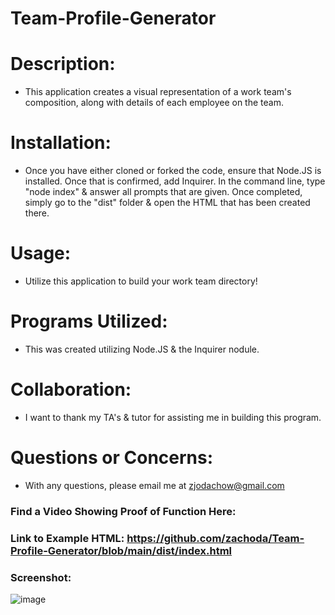 # Team-Profile-Generator

# Description:
- This application creates a visual representation of a work team's composition, along with details of each employee on the team. 

# Installation:
- Once you have either cloned or forked the code, ensure that Node.JS is installed. Once that is confirmed, add Inquirer. In the command line, type "node index" & answer all prompts that are given. Once completed, simply go to the "dist" folder & open the HTML that has been created there.

# Usage:
- Utilize this application to build your work team directory!

# Programs Utilized:
- This was created utilizing Node.JS & the Inquirer nodule.

# Collaboration:
- I want to thank my TA's & tutor for assisting me in building this program.

# Questions or Concerns:
- With any questions, please email me at zjodachow@gmail.com

### Find a Video Showing Proof of Function Here: 

### Link to Example HTML: https://github.com/zachoda/Team-Profile-Generator/blob/main/dist/index.html

### Screenshot: 
![image](https://user-images.githubusercontent.com/105247622/184430677-51b505ff-5bcc-406c-97cb-b39d8dad025f.png)
